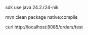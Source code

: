 sdk use java 24.2.r24-nik

mvn clean package native:compile


curl http://localhost:8085/orders/test

